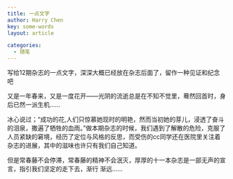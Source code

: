```yaml
---
title: 一点文字
author: Harry Chen
key: some-words
layout: article

categories:
  - 随笔
---
```


  写给12期杂志的一点文字，深深大概已经放在杂志后面了，留作一种见证和纪念吧

  又是一年春来，又是一度花开——光阴的流逝总是在不知不觉里，蓦然回首时，身后已然一派生机……

  冰心说过；“成功的花,人们只惊慕她现时的明艳，然而当初她的芽儿，浸透了奋斗的泪泉，撒遍了牺牲的血雨。”做本期杂志的时候，我们遇到了解散的危险，克服了人员紧缺的窘境，经历了定位与风格的反思，而受伤的cc同学还在医院里关注着杂志的进展，其中的滋味也许只有我们自己知道。

  但是常春藤不会停滞，常春藤的精神不会泯灭，厚厚的十一本杂志是一部无声的宣言，指引我们坚定的走下去，渐行 渐远……

